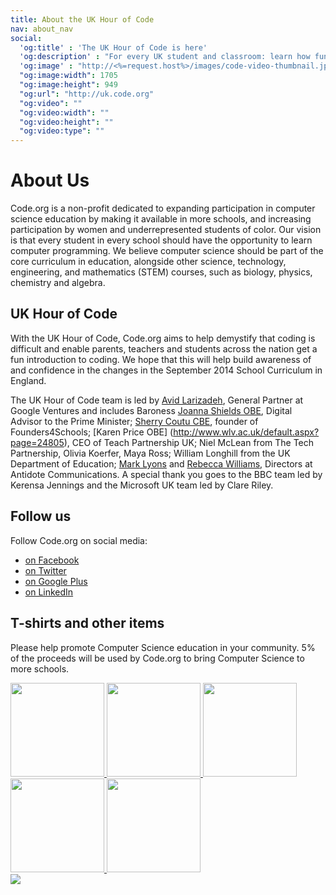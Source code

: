```yaml
---
title: About the UK Hour of Code
nav: about_nav
social:
  'og:title' : 'The UK Hour of Code is here'
  'og:description' : "For every UK student and classroom: learn how fun coding is in just one hour December 8 - 14."
  'og:image' : "http://<%=request.host%>/images/code-video-thumbnail.jpg"
  "og:image:width": 1705
  "og:image:height": 949
  "og:url": "http://uk.code.org"
  "og:video": ""
  "og:video:width": ""
  "og:video:height": ""
  "og:video:type": ""
---
```

# About Us

Code.org is a non-profit dedicated to expanding participation in computer science education by making it available in more schools, and increasing participation by women and underrepresented students of color. Our vision is that every student in every school should have the opportunity to learn computer programming. We believe computer science should be part of the core curriculum in education, alongside other science, technology, engineering, and mathematics (STEM) courses, such as biology, physics, chemistry and algebra.

## UK Hour of Code
With the UK Hour of Code, Code.org aims to help demystify that coding is difficult and enable parents, teachers and students across the nation get a fun introduction to coding. We hope that this will help build awareness of and confidence in the changes in the September 2014 School Curriculum in England.

The UK Hour of Code team is led by [Avid Larizadeh](http://www.crunchbase.com/person/avid-larizadeh), General Partner at Google Ventures and includes Baroness [Joanna Shields OBE](http://en.wikipedia.org/wiki/Joanna_Shields), Digital Advisor to the Prime Minister; [Sherry Coutu CBE](http://www.linkedin.com/in/coutu), founder of Founders4Schools;  [Karen Price OBE] (http://www.wlv.ac.uk/default.aspx?page=24805), CEO of  Teach Partnership UK; Niel McLean from The Tech Partnership, Olivia Koerfer, Maya Ross; William Longhill from the UK Department of Education; [Mark Lyons](http://en.wikipedia.org/wiki/Joanna_Shields) and [Rebecca Williams](http://www.linkedin.com/pub/rebecca-williams/13/a68/451), Directors at Antidote Communications. A special thank you goes to the BBC team led by Kerensa Jennings and the Microsoft UK team led by Clare Riley.


## Follow us
Follow Code.org on social media:

- [on Facebook](http://facebook.com/Code.org)
- [on Twitter](http://twitter.com/codeorg)
- [on Google Plus](https://plus.google.com/113408212816493509628)
- [on LinkedIn](http://www.linkedin.com/company/code-org)

## T-shirts and other items

Please help promote Computer Science education in your community. 5% of the proceeds will be used by Code.org to bring Computer Science to more schools.

<a href="https://store.code.org/">
<img src="https://www.code.org/images/swag1.jpg" width=150/>
<img src="https://www.code.org/images/swag4.jpg" width=150/>
<img src="https://www.code.org/images/swag2.jpg" width=150/>
<img src="https://www.code.org/images/swag6.jpg" width=150/>
<img src="https://www.code.org/images/swag3.jpg" width=150/>
</a>

<br />
<a href="http://www.guidestar.org/organizations/46-0858543/code-org.aspx" target="_blank">
    <img src="https://widgets.guidestar.org/gximage2?o=9218725&l=v3" />
</a>